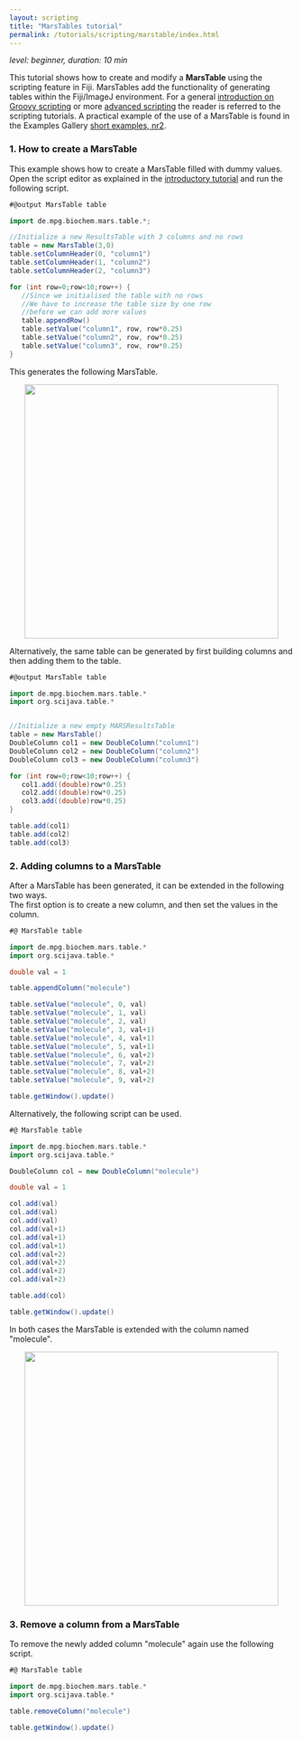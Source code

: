 ```yaml
---
layout: scripting
title: "MarsTables tutorial"
permalink: /tutorials/scripting/marstable/index.html
---
```


_level: beginner, duration: 10 min_

This tutorial shows how to create and modify a **MarsTable** using the scripting feature in Fiji. MarsTables add the functionality of generating tables within the Fiji/ImageJ environment. For a general [introduction on Groovy scripting](https://duderstadt-lab.github.io/mars-docs/tutorials/scripting/introduction-to-groovy-scripting/) or more [advanced scripting](https://duderstadt-lab.github.io/mars-docs/tutorials/scripting/advanced-groovy-scripting/) the reader is referred to the scripting tutorials. A practical example of the use of a MarsTable is found in the Examples Gallery [short examples, nr2](https://duderstadt-lab.github.io/mars-docs/examples/).


### 1. How to create a MarsTable
This example shows how to create a MarsTable filled with dummy values. Open the script editor as explained in the [introductory tutorial](https://duderstadt-lab.github.io/mars-docs/tutorials/scripting/introduction-to-groovy-scripting/) and run the following script.

```Groovy
#@output MarsTable table

import de.mpg.biochem.mars.table.*;

//Initialize a new ResultsTable with 3 columns and no rows
table = new MarsTable(3,0)
table.setColumnHeader(0, "column1")
table.setColumnHeader(1, "column2")
table.setColumnHeader(2, "column3")

for (int row=0;row<10;row++) {
   //Since we initialised the table with no rows
   //We have to increase the table size by one row
   //before we can add more values
   table.appendRow()
   table.setValue("column1", row, row*0.25)
   table.setValue("column2", row, row*0.25)
   table.setValue("column3", row, row*0.25)
}
```

This generates the following MarsTable.

<div style="text-align: center"><img  src='{{site.baseurl}}/tutorials/img/marstable/img1.png' width='450'/></div>

Alternatively, the same table can be generated by first building columns and then adding them to the table.

```Groovy
#@output MarsTable table

import de.mpg.biochem.mars.table.*
import org.scijava.table.*


//Initialize a new empty MARSResultsTable
table = new MarsTable()
DoubleColumn col1 = new DoubleColumn("column1")
DoubleColumn col2 = new DoubleColumn("column2")
DoubleColumn col3 = new DoubleColumn("column3")

for (int row=0;row<10;row++) {
   col1.add((double)row*0.25)
   col2.add((double)row*0.25)
   col3.add((double)row*0.25)
}

table.add(col1)
table.add(col2)
table.add(col3)
```

### 2. Adding columns to a MarsTable
After a MarsTable has been generated, it can be extended in the following two ways.  
The first option is to create a new column, and then set the values in the column.

```Groovy
#@ MarsTable table

import de.mpg.biochem.mars.table.*
import org.scijava.table.*

double val = 1

table.appendColumn("molecule")

table.setValue("molecule", 0, val)
table.setValue("molecule", 1, val)
table.setValue("molecule", 2, val)
table.setValue("molecule", 3, val+1)
table.setValue("molecule", 4, val+1)
table.setValue("molecule", 5, val+1)
table.setValue("molecule", 6, val+2)
table.setValue("molecule", 7, val+2)
table.setValue("molecule", 8, val+2)
table.setValue("molecule", 9, val+2)

table.getWindow().update()
```

Alternatively, the following script can be used.

```Groovy
#@ MarsTable table

import de.mpg.biochem.mars.table.*
import org.scijava.table.*

DoubleColumn col = new DoubleColumn("molecule")

double val = 1

col.add(val)
col.add(val)
col.add(val)
col.add(val+1)
col.add(val+1)
col.add(val+1)
col.add(val+2)
col.add(val+2)
col.add(val+2)
col.add(val+2)

table.add(col)

table.getWindow().update()
```

In both cases the MarsTable is extended with the column named "molecule".

<div style="text-align: center"><img  src='{{site.baseurl}}/tutorials/img/marstable/img2.png' width='450'/></div>

### 3. Remove a column from a MarsTable
To remove the newly added column "molecule" again use the following script.

```Groovy
#@ MarsTable table

import de.mpg.biochem.mars.table.*
import org.scijava.table.*

table.removeColumn("molecule")

table.getWindow().update()
```
